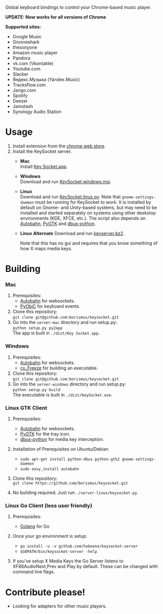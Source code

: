Global keyboard bindings to control your Chrome-based music player.

**UPDATE: Now works for all versions of Chrome**

**Supported sites:**
   * Google Music
   * Grooveshark
   * thesixtyone
   * Amazon music player
   * Pandora
   * vk.com (Vkontakte)
   * Youtube.com
   * Slacker
   * Яндекс.Музыка (Yandex.Music)
   * Tracksflow.com
   * Jango.com
   * Spotify
   * Deezer
   * Jamstash
   * Synology Audio Station

# Usage

1. Install extension from the [chrome web store][crx].
2. Install the KeySocket server.
   * **Mac**  
     Install [Key Socket.app][dl-mac].
   * **Windows**  
     Download and run [KeySocket.windows.msi][dl-windows].
   * **Linux**  
     Download and run [KeySocket.linux.py][dl-linux].
     Note that `gnome-settings-daemon` must be running for KeySocket to work.
     It is installed by default on Gnome- and Unity-based systems, but may need
     to be installed and started separately on systems using other deskstop
     environments
     (KDE, XFCE, etc.). The script also depends on
     [Autobahn](https://github.com/oberstet/Autobahn/),
     [PyGTK](http://pypi.python.org/pypi/PyGTK) and 
     [dbus-python](https://pypi.python.org/pypi/dbus-python/).

   * **Linux Alternate**
     Download and run [keyserver.bz2][dl-linux-alt].

     Note that this has no gui and requires that you know something of how X
     maps media keys.

# Building

### Mac

1. Prerequisites:
    * [Autobahn](https://github.com/oberstet/Autobahn/) for websockets.
    * [PyObjC](http://pyobjc.sourceforge.net) for keyboard events.
2. Clone this repository:  
   `git clone git@github.com:borismus/keysocket.git`
3. Go into the `server-mac` directory and run setup.py:  
   `python setup.py py2app`  
   The app is built in `./dist/Key Socket.app`.

### Windows

1. Prerequisites:
    * [Autobahn](https://github.com/oberstet/Autobahn/) for websockets.
    * [cx_Freeze](http://pypi.python.org/pypi/cx_Freeze) for building an executable.
2. Clone this repository:  
   `git clone git@github.com:borismus/keysocket.git`
3. Go into the `server-windows` directory and run setup.py:  
   `python setup.py build`  
   The executable is built in `./dist/KeySocket.exe`.

### Linux GTK Client

1. Prerequisites:
    * [Autobahn](https://github.com/tavendo/Autobahn/) for websockets.
    * [PyGTK](http://pypi.python.org/pypi/PyGTK) for the tray icon.
    * [dbus-python](https://pypi.python.org/pypi/dbus-python/) for media key interception.

2. Installation of Prerequisites on Ubuntu/Debian
    * `sudo apt-get install python-dbus python-gtk2 gnome-settings-daemon`
    * `sudo easy_install autobahn`

3. Clone this repository:  
   `git clone https://github.com/borismus/keysocket.git`

4. No building required. Just run `./server-linux/keysocket.py`.

### Linux Go Client (less user friendly)

1. Prerequisites:
    * [Golang](http://golang.org/doc/install#bsd_linux) for Go

2. Once your go environment is setup:
    * `go install -u -v github.com/hobeone/keysocket-server`
    * `$GOPATH/bin/keysocket-server -help`

3. If you've setup X Media Keys the Go Server listens to XF86AudioNext,Prev and
   Play by default.  These can be changed with command line flags.


# Contribute please!

* Looking for adapters for other music players.

[crx]: https://chrome.google.com/webstore/detail/fphfgdknbpakeedbaenojjdcdoajihik
[dl-mac]: https://github.com/borismus/keysocket/raw/master/downloads/KeySocket.mac.zip
[dl-windows]: https://github.com/borismus/keysocket/raw/master/downloads/KeySocket.windows.msi
[dl-linux]: https://github.com/borismus/keysocket/raw/master/downloads/KeySocket.linux.py
[dl-linux-alt]: https://keysocket-server.googlecode.com/files/keyserver.bz2
